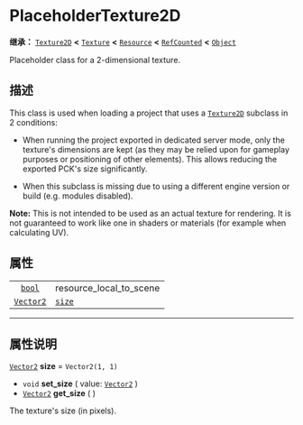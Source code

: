 <!-- ⚠ 请勿编辑本文件 ⚠ -->
<!-- 本文档使用脚本从 WeDot 引擎源码仓库生成。 -->
<!-- 生成脚本：https://github.com/WeDot-Engine/WeDot/tree/master/doc/tools/make_md.py； -->
<!-- 原文件：https://github.com/WeDot-Engine/WeDot/tree/master/doc/classes/PlaceholderTexture2D.xml。 -->

<div id="_class_placeholdertexture2d"></div>

# PlaceholderTexture2D

**继承：** [`Texture2D`](class_texture2d.md) **<** [`Texture`](class_texture.md) **<** [`Resource`](class_resource.md) **<** [`RefCounted`](class_refcounted.md) **<** [`Object`](class_object.md)

Placeholder class for a 2-dimensional texture.

## 描述

This class is used when loading a project that uses a [`Texture2D`](class_texture2d.md) subclass in 2 conditions:

- When running the project exported in dedicated server mode, only the texture's dimensions are kept (as they may be relied upon for gameplay purposes or positioning of other elements). This allows reducing the exported PCK's size significantly.

- When this subclass is missing due to using a different engine version or build (e.g. modules disabled).

 **Note:** This is not intended to be used as an actual texture for rendering. It is not guaranteed to work like one in shaders or materials (for example when calculating UV).

## 属性

|||
|:-:|:--|
| [`bool`](class_bool.md)       | resource_local_to_scene                                                          | ``false`` (overrides [`Resource`](class_resource.md#class_resource_property_resource_local_to_scene)) |
| [`Vector2`](class_vector2.md) | [`size`](class_placeholdertexture2d.md#class_placeholdertexture2d_property_size) | ``Vector2(1, 1)``                                                                                     |

<!-- rst-class:: classref-section-separator -->

---

## 属性说明

<div id="_class_placeholdertexture2d_property_size"></div>

[`Vector2`](class_vector2.md) **size** = ``Vector2(1, 1)`` <div id="class_placeholdertexture2d_property_size"></div>

- `void` **set_size** ( value: [`Vector2`](class_vector2.md) )
- [`Vector2`](class_vector2.md) **get_size** ( )

The texture's size (in pixels).

[^virtual]: 本方法通常需要用户覆盖才能生效。
[^const]: 本方法无副作用，不会修改该实例的任何成员变量。
[^vararg]: 本方法除了能接受在此处描述的参数外，还能够继续接受任意数量的参数。
[^constructor]: 本方法用于构造某个类型。
[^static]: 调用本方法无需实例，可直接使用类名进行调用。
[^operator]: 本方法描述的是使用本类型作为左操作数的有效运算符。
[^bitfield]: 这个值是由下列位标志构成位掩码的整数。
[^void]: 无返回值。
